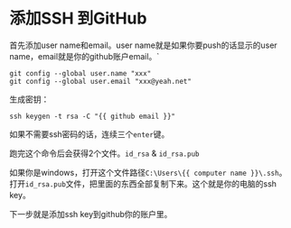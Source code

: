 # 添加SSH 到GitHub

首先添加user name和email。user name就是如果你要push的话显示的user name，email就是你的github账户email。`

```stylus
git config --global user.name "xxx"
git config --global user.email "xxx@yeah.net"
```

生成密钥：

```
ssh keygen -t rsa -C "{{ github email }}"
```

如果不需要ssh密码的话，连续三个`enter`键。

跑完这个命令后会获得2个文件。`id_rsa` & `id_rsa.pub`

如果你是windows，打开这个文件路径`C:\Users\{{ computer name }}\.ssh`。打开`id_rsa.pub`文件，把里面的东西全部复制下来。这个就是你的电脑的ssh key。

下一步就是添加ssh key到github你的账户里。
